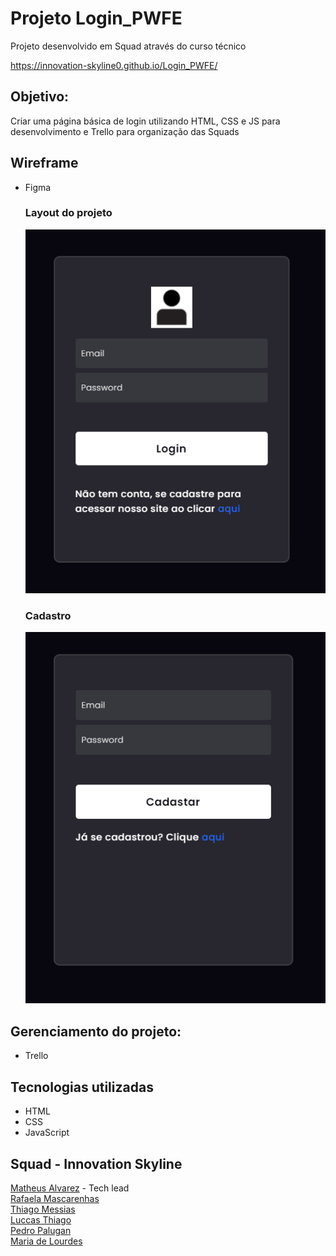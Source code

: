 # Projeto Login_PWFE

Projeto desenvolvido em Squad através do curso técnico<br>

 https://innovation-skyline0.github.io/Login_PWFE/

## Objetivo:
 Criar uma página básica de login utilizando HTML, CSS e JS para desenvolvimento e Trello para organização das Squads

## Wireframe
- Figma

   ### Layout do projeto
   ![WEB](https://github.com/Innovation-Skyline0/Login_PWFE/blob/main/assets/MainPage.png) 
   
   ### Cadastro
   ![WEB](https://github.com/Innovation-Skyline0/Login_PWFE/blob/main/assets/SignPage.png)

## Gerenciamento do projeto:
- Trello


## Tecnologias utilizadas
- HTML
- CSS
- JavaScript

## Squad - Innovation Skyline
  [Matheus Alvarez](https://github.com/MatheusAlvarez "GitHub do Matheus") - Tech lead <br>
  [Rafaela Mascarenhas](https://github.com/RafaelaMascarenhas "GitHub da Rafaela")<br>
  [Thiago Messias](https://github.com/Thmsantos "GitHub do Thiago")<br>
  [Luccas Thiago](https://github.com/LuccasThiago "GitHub do Luccas")<br>
  [Pedro Palugan](https://github.com/pedropalugan "GitHub do Pedro")<br>
  [Maria de Lourdes](https://github.com/MariaLourdesS")

    
